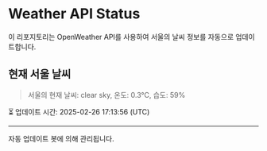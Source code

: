 
# Weather API Status

이 리포지토리는 OpenWeather API를 사용하여 서울의 날씨 정보를 자동으로 업데이트합니다.

## 현재 서울 날씨
> 서울의 현재 날씨: clear sky, 온도: 0.3°C, 습도: 59%

⏳ 업데이트 시간: 2025-02-26 17:13:56 (UTC)

---
자동 업데이트 봇에 의해 관리됩니다.
